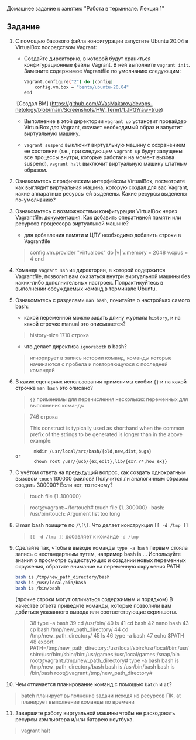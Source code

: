 Домашнее задание к занятию "Работа в терминале. Лекция 1"

## Задание

1. С помощью базового файла конфигурации запустите Ubuntu 20.04 в VirtualBox посредством Vagrant:

	* Создайте директорию, в которой будут храниться конфигурационные файлы Vagrant. В ней выполните `vagrant init`. Замените содержимое Vagrantfile по умолчанию следующим:

		```bash
		Vagrant.configure("2") do |config|
			config.vm.box = "bento/ubuntu-20.04"
		end
		```

    ![Создал ВМ] (https://github.com/AVasMakarov/devops-netology/blob/main/Screenshots/HW_Term1/1.JPG?raw=true)

	* Выполнение в этой директории `vagrant up` установит провайдер VirtualBox для Vagrant, скачает необходимый образ и запустит виртуальную машину.

	* `vagrant suspend` выключит виртуальную машину с сохранением ее состояния (т.е., при следующем `vagrant up` будут запущены все процессы внутри, которые работали на момент вызова suspend), `vagrant halt` выключит виртуальную машину штатным образом.

2. Ознакомьтесь с графическим интерфейсом VirtualBox, посмотрите как выглядит виртуальная машина, которую создал для вас Vagrant, какие аппаратные ресурсы ей выделены. Какие ресурсы выделены по-умолчанию?

3. Ознакомьтесь с возможностями конфигурации VirtualBox через Vagrantfile: [документация](https://www.vagrantup.com/docs/providers/virtualbox/configuration.html). Как добавить оперативной памяти или ресурсов процессора виртуальной машине?
    - для добавления памяти и ЦПУ необходимо добавить строки в Vagrantfile 
    >config.vm.provider "virtualbox" do |v|
      v.memory = 2048
      v.cpus = 4
    end

4. Команда `vagrant ssh` из директории, в которой содержится Vagrantfile, позволит вам оказаться внутри виртуальной машины без каких-либо дополнительных настроек. Попрактикуйтесь в выполнении обсуждаемых команд в терминале Ubuntu.

5. Ознакомьтесь с разделами `man bash`, почитайте о настройках самого bash:
    * какой переменной можно задать длину журнала `history`, и на какой строчке manual это описывается?
   >history-size 1710 строка
    * что делает директива `ignoreboth` в bash?
   >игнорирует в запись истории команд, команды которые начинаются с пробела и повторяющуюся с последней командой
6. В каких сценариях использования применимы скобки `{}` и на какой строчке `man bash` это описано?
   >`{}` применимы для перечисления нескольких переменных для выполнения команды
   
   >746 строка
   > 
   >This construct is typically used as shorthand when the common prefix of the strings to be generated is longer than in the above example:

              mkdir /usr/local/src/bash/{old,new,dist,bugs}
       or
              chown root /usr/{ucb/{ex,edit},lib/{ex?.?*,how_ex}}
7. С учётом ответа на предыдущий вопрос, как создать однократным вызовом `touch` 100000 файлов? Получится ли аналогичным образом создать 300000? Если нет, то почему?
   >  touch file {1..100000}

   > root@vagrant:~/fortouch# touch file {1..300000}
     -bash: /usr/bin/touch: Argument list too long
8. В man bash поищите по `/\[\[`. Что делает конструкция `[[ -d /tmp ]]`
   > `[[ -d /tmp ]]` добавляет к команде `-d /tmp`
9. Сделайте так, чтобы в выводе команды `type -a bash` первым стояла запись с нестандартным путем, например bash is ...
Используйте знания о просмотре существующих и создании новых переменных окружения, обратите внимание на переменную окружения PATH

	```bash
	bash is /tmp/new_path_directory/bash
	bash is /usr/local/bin/bash
	bash is /bin/bash
	```

	(прочие строки могут отличаться содержимым и порядком)
    В качестве ответа приведите команды, которые позволили вам добиться указанного вывода или соответствующие скриншоты.
   > 38 type -a bash
     39  cd /usr/bin/
     40  ls
     41  cd bash
     42  nano bash
     43  cp bash /tmp/new_path_directory/
     44  cd /tmp/new_path_directory/
     45  ls
     46  type -a bash
     47  echo $PATH
     48  export PATH=/tmp/new_path_directory:/usr/local/sbin:/usr/local/bin:/usr/sbin:/usr/bin:/sbin:/bin:/usr/games:/usr/local/games:/snap/bin
     root@vagrant:/tmp/new_path_directory# type -a bash
     bash is /tmp/new_path_directory/bash
     bash is /usr/bin/bash
     bash is /bin/bash
     root@vagrant:/tmp/new_path_directory#
10. Чем отличается планирование команд с помощью `batch` и `at`?
   > batch планирует выполнение задачи исходя из ресурсов ПК, at планирует выполнение команды по времени

11. Завершите работу виртуальной машины чтобы не расходовать ресурсы компьютера и/или батарею ноутбука.
   > vagrant halt
